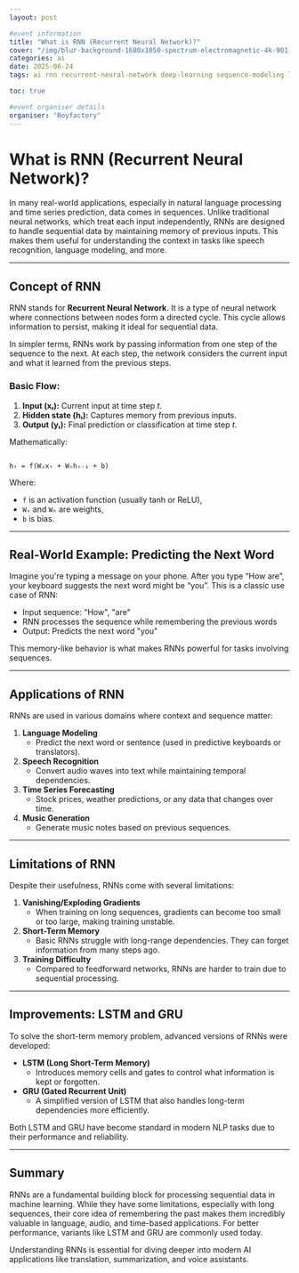```yaml
---
layout: post

#event information
title: "What is RNN (Recurrent Neural Network)?"
cover: "/img/blur-background-1680x1050-spectrum-electromagnetic-4k-901-1.jpg"
categories: ai
date: 2025-06-24
tags: ai rnn recurrent-neural-network deep-learning sequence-modeling lstm nlp

toc: true

#event organiser details
organiser: "Royfactory"
---
```


# What is RNN (Recurrent Neural Network)?
In many real-world applications, especially in natural language processing and time series prediction, data comes in sequences. Unlike traditional neural networks, which treat each input independently, RNNs are designed to handle sequential data by maintaining memory of previous inputs. This makes them useful for understanding the context in tasks like speech recognition, language modeling, and more.

---

## Concept of RNN

RNN stands for **Recurrent Neural Network**. It is a type of neural network where connections between nodes form a directed cycle. This cycle allows information to persist, making it ideal for sequential data.

In simpler terms, RNNs work by passing information from one step of the sequence to the next. At each step, the network considers the current input and what it learned from the previous steps.

### Basic Flow:
1. **Input (xₜ):** Current input at time step *t*.
2. **Hidden state (hₜ):** Captures memory from previous inputs.
3. **Output (yₜ):** Final prediction or classification at time step *t*.

Mathematically:
```

hₜ = f(Wₓxₜ + Wₕhₜ₋₁ + b)

```
Where:
- `f` is an activation function (usually tanh or ReLU),
- `Wₓ` and `Wₕ` are weights,
- `b` is bias.

---

## Real-World Example: Predicting the Next Word

Imagine you're typing a message on your phone. After you type “How are”, your keyboard suggests the next word might be “you”. This is a classic use case of RNN:

- Input sequence: "How", "are"
- RNN processes the sequence while remembering the previous words
- Output: Predicts the next word "you"

This memory-like behavior is what makes RNNs powerful for tasks involving sequences.

---

## Applications of RNN

RNNs are used in various domains where context and sequence matter:

1. **Language Modeling**
   - Predict the next word or sentence (used in predictive keyboards or translators).
2. **Speech Recognition**
   - Convert audio waves into text while maintaining temporal dependencies.
3. **Time Series Forecasting**
   - Stock prices, weather predictions, or any data that changes over time.
4. **Music Generation**
   - Generate music notes based on previous sequences.

---

## Limitations of RNN

Despite their usefulness, RNNs come with several limitations:

1. **Vanishing/Exploding Gradients**
   - When training on long sequences, gradients can become too small or too large, making training unstable.
2. **Short-Term Memory**
   - Basic RNNs struggle with long-range dependencies. They can forget information from many steps ago.
3. **Training Difficulty**
   - Compared to feedforward networks, RNNs are harder to train due to sequential processing.

---

## Improvements: LSTM and GRU

To solve the short-term memory problem, advanced versions of RNNs were developed:

- **LSTM (Long Short-Term Memory)**
  - Introduces memory cells and gates to control what information is kept or forgotten.
- **GRU (Gated Recurrent Unit)**
  - A simplified version of LSTM that also handles long-term dependencies more efficiently.

Both LSTM and GRU have become standard in modern NLP tasks due to their performance and reliability.

---

## Summary

RNNs are a fundamental building block for processing sequential data in machine learning. While they have some limitations, especially with long sequences, their core idea of remembering the past makes them incredibly valuable in language, audio, and time-based applications. For better performance, variants like LSTM and GRU are commonly used today.

Understanding RNNs is essential for diving deeper into modern AI applications like translation, summarization, and voice assistants.